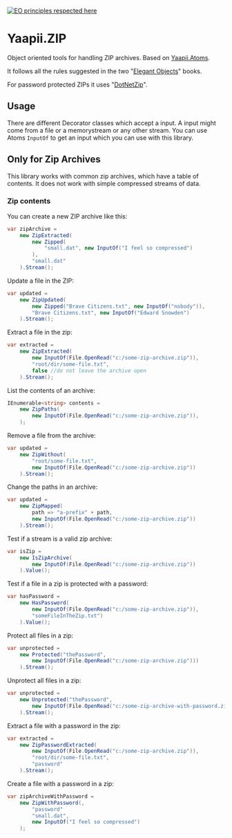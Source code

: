 [![EO principles respected here](https://www.elegantobjects.org/badge.svg)](http://www.elegantobjects.org)

# Yaapii.ZIP
Object oriented tools for handling ZIP archives. Based on [Yaapii.Atoms](https://github.com/icarus-consulting/Yaapii.Atoms).

It follows all the rules suggested in the two "[Elegant Objects](https://www.amazon.de/Elegant-Objects-Yegor-Bugayenko/dp/1519166915)" books.

For password protected ZIPs it uses "[DotNetZip](https://github.com/DinoChiesa/DotNetZip)".

## Usage

There are different Decorator classes which accept a input. A input might come from a file or a memorystream or any other stream. You can use Atoms ```InputOf``` to get an input which you can use with this library.

## Only for Zip Archives
This library works with common zip archives, which have a table of contents. 
It does not work with simple compressed streams of data.

### Zip contents

You can create a new ZIP archive like this:

```csharp
var zipArchive =
    new ZipExtracted(
        new Zipped(
            "small.dat", new InputOf("I feel so compressed")
        ),
        "small.dat"
    ).Stream();
```

Update a file in the ZIP:

```csharp
var updated =
    new ZipUpdated(
        new Zipped("Brave Citizens.txt", new InputOf("nobody")),
        "Brave Citizens.txt", new InputOf("Edward Snowden")
    ).Stream();

```

Extract a file in the zip:

```csharp
var extracted =
    new ZipExtracted(
        new InputOf(File.OpenRead("c:/some-zip-archive.zip")),
        "root/dir/some-file.txt",
        false //do not leave the archive open
    ).Stream();
```

List the contents of an archive:

```csharp
IEnumerable<string> contents =
    new ZipPaths(
        new InputOf(File.OpenRead("c:/some-zip-archive.zip")),
    );
```

Remove a file from the archive:

```csharp
var updated =
    new ZipWithout(
        "root/some-file.txt",
        new InputOf(File.OpenRead("c:/some-zip-archive.zip"))
    ).Stream();
```

Change the paths in an archive:

```csharp
var updated =
    new ZipMapped(
        path => "a-prefix" + path,
        new InputOf(File.OpenRead("c:/some-zip-archive.zip"))
    ).Stream();
```

Test if a stream is a valid zip archive:

```csharp
var isZip =
    new IsZipArchive(
        new InputOf(File.OpenRead("c:/some-zip-archive.zip"))
    ).Value();
```

Test if a file in a zip is protected with a password:

```csharp
var hasPassword =
    new HasPassword(
        new InputOf(File.OpenRead("c:/some-zip-archive.zip")),
        "someFileInTheZip.txt")
    ).Value();
```

Protect all files in a zip:

```csharp
var unprotected =
    new Protected("thePassword",
        new InputOf(File.OpenRead("c:/some-zip-archive.zip")))
    ).Stream();
```

Unprotect all files in a zip:

```csharp
var unprotected =
    new Unprotected("thePassword",
        new InputOf(File.OpenRead("c:/some-zip-archive-with-password.zip")))
    ).Stream();
```

Extract a file with a password in the zip:

```csharp
var extracted =
    new ZipPasswordExtracted(
        new InputOf(File.OpenRead("c:/some-zip-archive.zip")),
        "root/dir/some-file.txt",
        "password"
    ).Stream();
```

Create a file with a password in a zip:

```csharp
var zipArchiveWithPassword =
    new ZipWithPassword(,
        "password"
        "small.dat",
        new InputOf("I feel so compressed")
    );
```